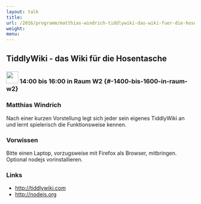 ```yaml
---
layout: talk
title:
url: /2016/programm/matthias-windrich-tiddlywiki-das-wiki-fuer-die-hosentasche/
weight:
menu:
---
```

## TiddlyWiki - das Wiki für die Hosentasche

### <img height = "32" src="../../../images/workshop.svg"> 14:00 bis 16:00 in Raum W2 {#-1400-bis-1600-in-raum-w2}

### Matthias Windrich

Nach einer kurzen Vorstellung legt sich jeder sein eigenes TiddlyWiki an und lernt spielerisch die Funktionsweise kennen.

### Vorwissen

Bitte einen Laptop, vorzugsweise mit Firefox als Browser, mitbringen. Optional nodejs vorinstallieren.

### Links

- <a href="http://tiddlywiki.com" target="_blank">http://tiddlywiki.com</a>
- <a href="http://nodejs.org" target="_blank">http://nodejs.org</a>
